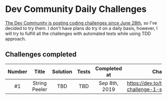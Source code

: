 # Dev Community Daily Challenges

[The Dev Community is posting coding challenges since June 28th](https://dev.to/thepracticaldev/daily-challenge-1-string-peeler-4nep), so I've decided to try them. I don't have plans do try it on a daily basis, however, I will try to fulfill all the challenges with automated tests while using TDD approach.

## Challenges completed

| Number | Title          | Solution | Tests | Completed at  | Challenge link                                                      |
|:------:|:--------------:|:--------:|:-----:|:-------------:|---------------------------------------------------------------------|
| #1     | String Peeler  | TBD      | TBD   | Sep 8th, 2019 | https://dev.to/thepracticaldev/daily-challenge-1-string-peeler-4nep |
